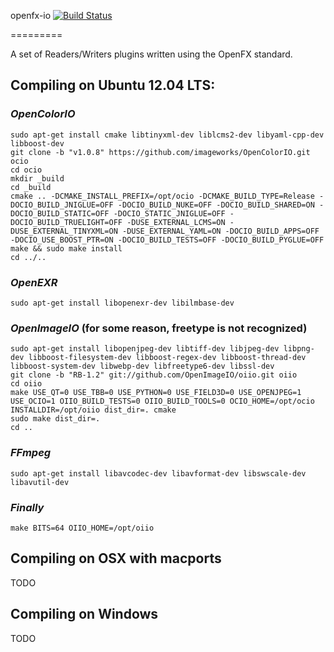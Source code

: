 openfx-io [![Build Status](https://api.travis-ci.org/MrKepzie/openfx-io.png?branch=master)](https://travis-ci.org/MrKepzie/openfx-io)

=========

A set of Readers/Writers plugins written using the OpenFX standard.

Compiling on Ubuntu 12.04 LTS:
-------------------------------

### *OpenColorIO*
    sudo apt-get install cmake libtinyxml-dev liblcms2-dev libyaml-cpp-dev libboost-dev
    git clone -b "v1.0.8" https://github.com/imageworks/OpenColorIO.git ocio
    cd ocio
    mkdir _build
    cd _build
    cmake .. -DCMAKE_INSTALL_PREFIX=/opt/ocio -DCMAKE_BUILD_TYPE=Release -DOCIO_BUILD_JNIGLUE=OFF -DOCIO_BUILD_NUKE=OFF -DOCIO_BUILD_SHARED=ON -DOCIO_BUILD_STATIC=OFF -DOCIO_STATIC_JNIGLUE=OFF -DOCIO_BUILD_TRUELIGHT=OFF -DUSE_EXTERNAL_LCMS=ON -DUSE_EXTERNAL_TINYXML=ON -DUSE_EXTERNAL_YAML=ON -DOCIO_BUILD_APPS=OFF -DOCIO_USE_BOOST_PTR=ON -DOCIO_BUILD_TESTS=OFF -DOCIO_BUILD_PYGLUE=OFF
    make && sudo make install
    cd ../..
    
### *OpenEXR*

    sudo apt-get install libopenexr-dev libilmbase-dev
    
### *OpenImageIO* (for some reason, freetype is not recognized)

    sudo apt-get install libopenjpeg-dev libtiff-dev libjpeg-dev libpng-dev libboost-filesystem-dev libboost-regex-dev libboost-thread-dev libboost-system-dev libwebp-dev libfreetype6-dev libssl-dev
    git clone -b "RB-1.2" git://github.com/OpenImageIO/oiio.git oiio
    cd oiio
    make USE_QT=0 USE_TBB=0 USE_PYTHON=0 USE_FIELD3D=0 USE_OPENJPEG=1 USE_OCIO=1 OIIO_BUILD_TESTS=0 OIIO_BUILD_TOOLS=0 OCIO_HOME=/opt/ocio INSTALLDIR=/opt/oiio dist_dir=. cmake
    sudo make dist_dir=.
    cd ..
### *FFmpeg*

    sudo apt-get install libavcodec-dev libavformat-dev libswscale-dev libavutil-dev
    
### *Finally*

    make BITS=64 OIIO_HOME=/opt/oiio
    
Compiling on OSX with macports
------------------------------

TODO

Compiling on Windows
--------------------

TODO
